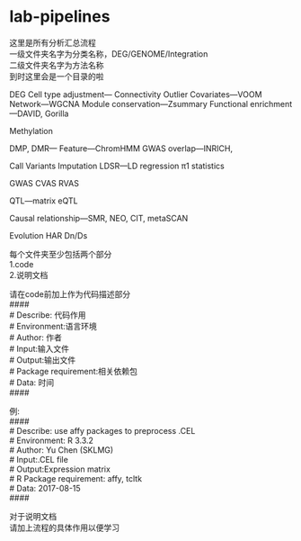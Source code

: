 # lab-pipelines
这里是所有分析汇总流程  
一级文件夹名字为分类名称，DEG/GENOME/Integration  
二级文件夹名字为方法名称  
到时这里会是一个目录的啦  
 


DEG 
Cell type adjustment—
Connectivity Outlier
Covariates—VOOM
Network—WGCNA
Module conservation—Zsummary
Functional enrichment—DAVID, Gorilla


Methylation 

DMP, DMR—
Feature—ChromHMM
GWAS overlap—INRICH, 



Call Variants
Imputation
LDSR—LD regression
π1 statistics

GWAS
CVAS
RVAS

QTL—matrix eQTL


Causal relationship—SMR, NEO, CIT, metaSCAN


Evolution
HAR
Dn/Ds

每个文件夹至少包括两个部分  
1.code  
2.说明文档

请在code前加上作为代码描述部分  
\####  
\# Describe: 代码作用  
\# Environment:语言环境  
\# Author: 作者  
\# Input:输入文件  
\# Output:输出文件  
\# Package requirement:相关依赖包  
\# Data: 时间  
\####

例:    
\####  
\# Describe: use affy packages to preprocess .CEL  
\# Environment: R 3.3.2  
\# Author: Yu Chen (SKLMG)  
\# Input:.CEL file  
\# Output:Expression matrix  
\# R Package requirement: affy, tcltk  
\# Data: 2017-08-15  
\####  

对于说明文档  
请加上流程的具体作用以便学习

